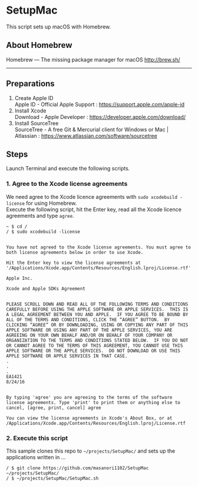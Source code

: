 # SetupMac
This script sets up macOS with Homebrew.

## About Homebrew
Homebrew — The missing package manager for macOS
http://brew.sh/

---

## Preparations
1. Create Apple ID  
Apple ID - Official Apple Support : https://support.apple.com/apple-id
1. Install Xcode  
Download - Apple Developer : https://developer.apple.com/download/
1. Install SourceTree  
SourceTree - A free Git & Mercurial client for Windows or Mac | Atlassian : https://www.atlassian.com/software/sourcetree

## Steps
Launch Terminal and execute the following scripts.  

### 1. Agree to the Xcode license agreements
We need agree to the Xcode licence agreements with `sudo xcodebuild -license` for using Homebrew.  
Execute the following script, hit the Enter key, read all the Xcode licence agreements and type `agree`.
```
~ $ cd /
/ $ sudo xcodebuild -license


You have not agreed to the Xcode license agreements. You must agree to both license agreements below in order to use Xcode. 

Hit the Enter key to view the license agreements at '/Applications/Xcode.app/Contents/Resources/English.lproj/License.rtf'

Apple Inc.

Xcode and Apple SDKs Agreement


PLEASE SCROLL DOWN AND READ ALL OF THE FOLLOWING TERMS AND CONDITIONS CAREFULLY BEFORE USING THE APPLE SOFTWARE OR APPLE SERVICES.  THIS IS A LEGAL AGREEMENT BETWEEN YOU AND APPLE.  IF YOU AGREE TO BE BOUND BY ALL OF THE TERMS AND CONDITIONS, CLICK THE “AGREE” BUTTON.  BY CLICKING “AGREE” OR BY DOWNLOADING, USING OR COPYING ANY PART OF THIS APPLE SOFTWARE OR USING ANY PART OF THE APPLE SERVICES, YOU ARE AGREEING ON YOUR OWN BEHALF AND/OR ON BEHALF OF YOUR COMPANY OR ORGANIZATION TO THE TERMS AND CONDITIONS STATED BELOW.  IF YOU DO NOT OR CANNOT AGREE TO THE TERMS OF THIS AGREEMENT, YOU CANNOT USE THIS APPLE SOFTWARE OR THE APPLE SERVICES.  DO NOT DOWNLOAD OR USE THIS APPLE SOFTWARE OR APPLE SERVICES IN THAT CASE.
.
.
.
EA1421
8/24/16


By typing 'agree' you are agreeing to the terms of the software license agreements. Type 'print' to print them or anything else to cancel, [agree, print, cancel] agree

You can view the license agreements in Xcode's About Box, or at /Applications/Xcode.app/Contents/Resources/English.lproj/License.rtf
```

### 2. Execute this script
This sample clones this repo to `~/projects/SetupMac/` and sets up the applications written in ...

```
/ $ git clone https://github.com/masanori1102/SetupMac ~/projects/SetupMac/
/ $ ~/projects/SetupMac/SetupMac.sh
```
